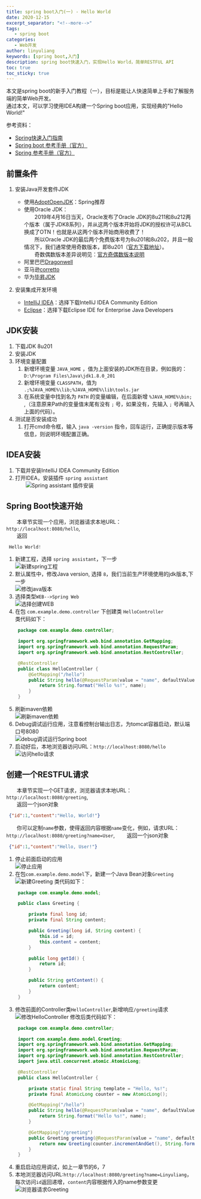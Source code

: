 ```yaml
---
title: spring boot入门(一) - Hello World
date: 2020-12-15
excerpt_separator: "<!--more-->"
tags:  
   - spring boot  
categories: 
   - Web开发  
author: linyuliang  
keywords: [spring boot,入门]
description: spring boot快速入门，实现Hello World，简单RESTFUL API
toc: true
toc_sticky: true
---
```

本文是spring boot的新手入门教程（一），目标是能让人快速简单上手和了解服务端的简单Web开发。  
通过本文，可以学习使用IDEA构建一个Spring boot应用，实现经典的"Hello World!"

参考资料：
- [Spring快速入门指南](https://spring.io/quickstart)
- [Spring boot 参考手册（官方）](https://docs.spring.io/spring-boot/docs/current/reference/)
- [Spring 参考手册（官方）](https://docs.spring.io/spring-framework/docs/current/reference/)
<!-- more -->
## 前置条件
1. 安装Java开发套件JDK  
   - 使用[AdoptOpenJDK](https://adoptopenjdk.net/)：Spring推荐
   - 使用Oracle JDK：  
　　2019年4月16日当天，Oracle发布了Oracle JDK的8u211和8u212两个版本（属于JDK8系列），并从这两个版本开始将JDK的授权许可从BCL换成了OTN！也就是从这两个版本开始商用收费了！  
　　所以Oracle JDK的最后两个免费版本号为8u201和8u202，并且一般情况下，我们通常使用奇数版本，即8u201（[官方下载地址](https://www.oracle.com/java/technologies/javase/javase8-archive-downloads.html)）。  
　　奇数偶数版本差异说明见：[官方奇偶数版本说明](https://www.oracle.com/java/technologies/cpu-psu-explained.html)   
   - 阿里巴巴[Dragonwell](https://www.aliyun.com/product/dragonwell)
   - 亚马逊[corretto](https://aws.amazon.com/cn/corretto/)
   - 华为[毕昇JDK](https://www.huaweicloud.com/kunpeng/software/bishengjdk.html)

2. 安装集成开发环境
    - [IntelliJ IDEA](https://www.jetbrains.com/idea/)：选择下载IntelliJ IDEA Community Edition
    - [Eclipse](https://www.eclipse.org/downloads/packages/)：选择下载Eclipse IDE for Enterprise Java Developers  

## JDK安装
1. 下载JDK 8u201
2. 安装JDK
3. 环境变量配置
   1. 新增环境变量 `JAVA_HOME` ，值为上面安装的JDK所在目录，例如我的：`D:\Program Files\Java\jdk1.8.0_201`
   2. 新增环境变量 `CLASSPATH`，值为 `.;%JAVA_HOME%\lib;%JAVA_HOME%\lib\tools.jar` 
   3. 在系统变量中找到名为 `PATH` 的变量编辑，在后面新增 `%JAVA_HOME%\bin;` ,（注意原来Path的变量值末尾有没有 `;` 号，如果没有，先输入 `;` 号再输入上面的代码）。
4. 测试是否安装成功  
   1. 打开cmd命令框，输入 `java -version` 指令，回车运行，正确提示版本等信息，则说明环境配置正确。

## IDEA安装
1. 下载并安装IntelliJ IDEA Community Edition
2. 打开IDEA，安装插件 `spring assistant`  
　　![Spring assistant 插件安装](/images/20201215/idea-install-spring-assistant.png)

## Spring Boot快速开始  
　　本章节实现一个应用，浏览器请求本地URL：`http://localhost:8080/hello`,  
　　返回  
   ``` java
    Hello World!
   ``` 
1. 新建工程，选择 `spring assistant`，下一步  
   ![新建spring工程](/images/20201215/new-project.png)
2. 默认属性中，修改Java version, 选择 `8`，我们当前生产环境使用的jdk版本,下一步  
   ![修改java版本](/images/20201215/change-java-version.png)
3. 选择类型`WEB-->Spring Web`  
   ![选择创建WEB](/images/20201215/new-spring-web.png)
4. 在包 `com.example.demo.controller` 下创建类 `HelloController`  
   类代码如下：  
   ``` java
    package com.example.demo.controller;

    import org.springframework.web.bind.annotation.GetMapping;
    import org.springframework.web.bind.annotation.RequestParam;
    import org.springframework.web.bind.annotation.RestController;

    @RestController
    public class HelloController {
        @GetMapping("/hello")
        public String hello(@RequestParam(value = "name", defaultValue = "World") String name) {
            return String.format("Hello %s!", name);
        }
    }
   ```
5. 刷新maven依赖  
   ![刷新maven依赖](/images/20201215/refresh-maven.png)
6. Debug调试运行应用，注意看控制台输出日志，为tomcat容器启动，默认端口号8080  
   ![debug调试运行Spring boot](/images/20201215/debug-spring-boot.png)
7. 启动好后，本地浏览器访问URL：`http://localhost:8080/hello`  
   ![访问hello请求](/images/20201215/show-hello-world.png)

## 创建一个RESTFUL请求  
　　本章节实现一个GET请求，浏览器请求本地URL：`http://localhost:8080/greeting`,  
　　返回一个json对象
   ``` json
    {"id":1,"content":"Hello, World!"}
   ``` 
　　你可以定制`name`参数，使得返回内容根据`name`变化，例如，请求URL：`http://localhost:8080/greeting?name=User`,
　　返回一个json对象
   ``` json
    {"id":1,"content":"Hello, User!"}
   ``` 
1. 停止前面启动的应用  
   ![停止应用](/images/20201215/stop-run.png)
2. 在包`com.example.demo.model`下，新建一个Java Bean对象`Greeting`
   ![新建Greeting](/images/20201215/new-greeting-bean.png)
   类代码如下：  
   ``` java
    package com.example.demo.model;

    public class Greeting {

        private final long id;
        private final String content;

        public Greeting(long id, String content) {
            this.id = id;
            this.content = content;
        }

        public long getId() {
            return id;
        }

        public String getContent() {
            return content;
        }
    }
   ```
3. 修改前面的Controller类`HelloController`,新增响应`/greeting`请求  
   ![修改HelloController](/images/20201215/modify-hello-controller.png)
   修改后类代码如下：  
   ``` java
    package com.example.demo.controller;

    import com.example.demo.model.Greeting;
    import org.springframework.web.bind.annotation.GetMapping;
    import org.springframework.web.bind.annotation.RequestParam;
    import org.springframework.web.bind.annotation.RestController;
    import java.util.concurrent.atomic.AtomicLong;

    @RestController
    public class HelloController {

        private static final String template = "Hello, %s!";
        private final AtomicLong counter = new AtomicLong();

        @GetMapping("/hello")
        public String hello(@RequestParam(value = "name", defaultValue = "World") String name) {
            return String.format("Hello %s!", name);
        }

        @GetMapping("/greeting")
        public Greeting greeting(@RequestParam(value = "name", defaultValue = "World") String name) {
            return new Greeting(counter.incrementAndGet(), String.format(template, name));
        }
    }
   ```
4. 重启启动应用调试，如上一章节的6，7
5. 本地浏览器访问URL:`http://localhost:8080/greeting?name=Linyuliang`，每次访问`id`返回递增，`content`内容根据传入的name参数变更  
   ![浏览器请求Greeting](/images/20201215/request-greeting.png)
